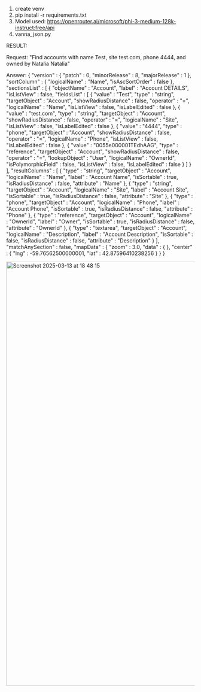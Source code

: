 1. create venv
2. pip install -r requirements.txt
3. Model used: https://openrouter.ai/microsoft/phi-3-medium-128k-instruct:free/api
4. vanna_json.py

RESULT:

Request: "Find accounts with name Test, site test.com, phone 4444, and owned by Natalia Natalia"

Answer:
{
  "version" : {
    "patch" : 0,
    "minorRelease" : 8,
    "majorRelease" : 1
  },
  "sortColumn" : {
    "logicalName" : "Name",
    "isAscSortOrder" : false
  },
  "sectionsList" : [
    {
      "objectName" : "Account",
      "label" : "Account DETAILS",
      "isListView" : false,
      "fieldsList" : [
        {
          "value" : "Test",
          "type" : "string",
          "targetObject" : "Account",
          "showRadiusDistance" : false,
          "operator" : "=",
          "logicalName" : "Name",
          "isListView" : false,
          "isLabelEdited" : false
        },
        {
          "value" : "test.com",
          "type" : "string",
          "targetObject" : "Account",
          "showRadiusDistance" : false,
          "operator" : "=",
          "logicalName" : "Site",
          "isListView" : false,
          "isLabelEdited" : false
        },
        {
          "value" : "4444",
          "type" : "phone",
          "targetObject" : "Account",
          "showRadiusDistance" : false,
          "operator" : "=",
          "logicalName" : "Phone",
          "isListView" : false,
          "isLabelEdited" : false
        },
        {
          "value" : "0055e000001TEdhAAG",
          "type" : "reference",
          "targetObject" : "Account",
          "showRadiusDistance" : false,
          "operator" : "=",
          "lookupObject" : "User",
          "logicalName" : "OwnerId",
          "isPolymorphicField" : false,
          "isListView" : false,
          "isLabelEdited" : false
        } ]
    } ],
  "resultColumns" : [
    {
      "type" : "string",
      "targetObject" : "Account",
      "logicalName" : "Name",
      "label" : "Account Name",
      "isSortable" : true,
      "isRadiusDistance" : false,
      "attribute" : "Name"
    },
    {
      "type" : "string",
      "targetObject" : "Account",
      "logicalName" : "Site",
      "label" : "Account Site",
      "isSortable" : true,
      "isRadiusDistance" : false,
      "attribute" : "Site"
    },
    {
      "type" : "phone",
      "targetObject" : "Account",
      "logicalName" : "Phone",
      "label" : "Account Phone",
      "isSortable" : true,
      "isRadiusDistance" : false,
      "attribute" : "Phone"
    },
    {
      "type" : "reference",
      "targetObject" : "Account",
      "logicalName" : "OwnerId",
      "label" : "Owner",
      "isSortable" : true,
      "isRadiusDistance" : false,
      "attribute" : "OwnerId"
    },
    {
      "type" : "textarea",
      "targetObject" : "Account",
      "logicalName" : "Description",
      "label" : "Account Description",
      "isSortable" : false,
      "isRadiusDistance" : false,
      "attribute" : "Description"
    } ],
  "matchAnySection" : false,
  "mapData" : {
    "zoom" : 3.0,
    "data" : {
    },
    "center" : {
      "lng" : -59.76562500000001,
      "lat" : 42.87596410238256
    }
  }
}


<img width="1134" alt="Screenshot 2025-03-13 at 18 48 15" src="https://github.com/user-attachments/assets/f593540e-7cfb-44e2-a087-17c23af975fe" />
